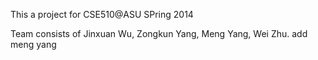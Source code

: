 This a project for CSE510@ASU SPring 2014

Team consists of Jinxuan Wu, Zongkun Yang, Meng Yang, Wei Zhu.
add meng yang
